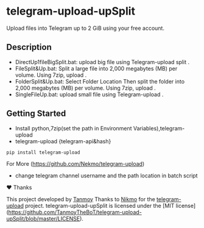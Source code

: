 # telegram-upload-upSplit

Upload files into Telegram up to 2 GiB using your free account. 

## Description

*  DirectUp1fileBigSplit.bat:  upload big file using Telegram-upload split . 
*  FileSplit&Up.bat:  Split a large file into 2,000 megabytes (MB) per volume. Using 7zip, upload .
*  FolderSplit&Up.bat:  Select Folder Location Then split the folder into 2,000 megabytes (MB) per volume. Using 7zip, upload .
*  SingleFileUp.bat:  upload small file using Telegram-upload . 
## Getting Started


* Install python,7zip(set the path in Environment Variables),telegram-upload
* telegram-upload {telegram-api&hash} 
```
pip install telegram-upload
```
For More (https://github.com/Nekmo/telegram-upload)

* change telegram channel username and the path location in batch script

❤️ Thanks

This project developed by [Tanmoy](https://github.com/TanmoyTheBoT)
Thanks to [Nikmo](https://github.com/Nekmo/) for the [telegram-upload](https://github.com/Nekmo/telegram-upload) project.
telegram-upload-upSplit is licensed under the [MIT license] (https://github.com/TanmoyTheBoT/telegram-upload-upSplit/blob/master/LICENSE).
